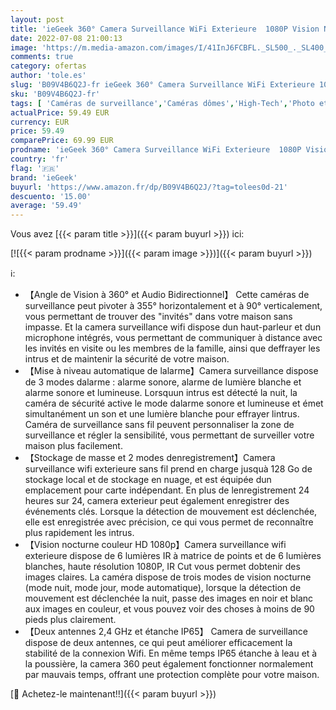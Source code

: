 ```yaml
---
layout: post
title: 'ieGeek 360° Camera Surveillance WiFi Exterieure  1080P Vision Nocturne Couleur  Détection de Mouvement Caméra IP  Sirène et Alarme Lumineuse  Audio Bidirectionnel  Stockage Micro Carte SD ou Cloud'
date: 2022-07-08 21:00:13
image: 'https://m.media-amazon.com/images/I/41InJ6FCBFL._SL500_._SL400_.jpg'
comments: true
category: ofertas
author: 'tole.es'
slug: 'B09V4B6Q2J-fr ieGeek 360° Camera Surveillance WiFi Exterieure 1080P...'
sku: 'B09V4B6Q2J-fr'
tags: [ 'Caméras de surveillance','Caméras dômes','High-Tech','Photo et caméscopes','iegeek','🇫🇷', ]
actualPrice: 59.49 EUR
currency: EUR
price: 59.49
comparePrice: 69.99 EUR
prodname: 'ieGeek 360° Camera Surveillance WiFi Exterieure  1080P Vision Nocturne Couleur  Détection de Mouvement Caméra IP  Sirène et Alarme Lumineuse  Audio Bidirectionnel  Stockage Micro Carte SD ou Cloud'
country: 'fr'
flag: '🇫🇷'
brand: 'ieGeek'
buyurl: 'https://www.amazon.fr/dp/B09V4B6Q2J/?tag=tolees0d-21'
descuento: '15.00'
average: '59.49'
---
```


Vous avez [{{< param title >}}]({{< param buyurl >}}) ici:

[![{{< param prodname >}}]({{< param image >}})]({{< param buyurl >}})

ℹ️:

- 【Angle de Vision à 360° et Audio Bidirectionnel】 Cette caméras de surveillance peut pivoter à 355° horizontalement et à 90° verticalement, vous permettant de trouver des "invités" dans votre maison sans impasse. Et la camera surveillance wifi dispose dun haut-parleur et dun microphone intégrés, vous permettant de communiquer à distance avec les invités en visite ou les membres de la famille, ainsi que deffrayer les intrus et de maintenir la sécurité de votre maison.
- 【Mise à niveau automatique de lalarme】Camera surveillance dispose de 3 modes dalarme : alarme sonore, alarme de lumière blanche et alarme sonore et lumineuse. Lorsquun intrus est détecté la nuit, la caméra de sécurité active le mode dalarme sonore et lumineuse et émet simultanément un son et une lumière blanche pour effrayer lintrus. Caméra de surveillance sans fil peuvent personnaliser la zone de surveillance et régler la sensibilité, vous permettant de surveiller votre maison plus facilement.
- 【Stockage de masse et 2 modes denregistrement】Camera surveillance wifi exterieure sans fil prend en charge jusquà 128 Go de stockage local et de stockage en nuage, et est équipée dun emplacement pour carte indépendant. En plus de lenregistrement 24 heures sur 24, camera exterieur peut également enregistrer des événements clés. Lorsque la détection de mouvement est déclenchée, elle est enregistrée avec précision, ce qui vous permet de reconnaître plus rapidement les intrus.
- 【Vision nocturne couleur HD 1080p】Camera surveillance wifi exterieure dispose de 6 lumières IR à matrice de points et de 6 lumières blanches, haute résolution 1080P, IR Cut vous permet dobtenir des images claires. La caméra dispose de trois modes de vision nocturne (mode nuit, mode jour, mode automatique), lorsque la détection de mouvement est déclenchée la nuit, passe des images en noir et blanc aux images en couleur, et vous pouvez voir des choses à moins de 90 pieds plus clairement.
- 【Deux antennes 2,4 GHz et étanche IP65】 Camera de surveillance dispose de deux antennes, ce qui peut améliorer efficacement la stabilité de la connexion Wifi. En même temps IP65 étanche à leau et à la poussière, la camera 360 peut également fonctionner normalement par mauvais temps, offrant une protection complète pour votre maison.

[🛒 Achetez-le maintenant!!]({{< param buyurl >}})
